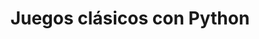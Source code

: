 ---
title: Juegos clásicos con Python
description: |
 Este proyecto lo desarrollamos mis compañeras de Adalab (Maleni, Patricia, Isa, Nuria y Andrea) y yo.Creamos tres juegos en Python: Ahorcado, Piedra, Papel o Tijera y Preguntas y Respuestas.Nos enfocamos en la modularidad, las validaciones y la experiencia de usuario.Queremos añadir mejoras como interfaz gráfica, base de datos y modo online.Ha sido un gran aprendizaje colaborativo en programación y diseño de juegos.
image: "@assets/docs/characters/backgrounds/juegos.png"
imageAlt: "Juegos clásicos con Python"
pubDate: 2024-07-15
modDate: 2024-08-03
---